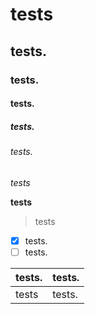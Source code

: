 # tests

## tests.

### tests.

#### tests.

##### tests.

###### tests.








*tests*

**tests**

>tests

- [x] tests.
- [ ] tests.

tests.| tests.
------------ | -------------
tests | tests.

